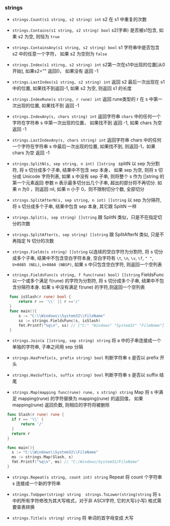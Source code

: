 ### strings

 - `strings.Count(s1 string, s2 string) int` s2 在 s1 中重复的次数
 
 - `strings.Contains(s1 string, s2 string) bool` s2(字串) 是否被s1包含, 如果 s2 为空, 则恒为 `true`
 
 - `strings.ContainsAny(s1 string, s2 string) bool` s1 字符串中是否包含 s2 中的任意一个字符， 如果 s2 为空则为 `false`
 
 - `strings.Index(s1 stirng, s2 string) int` s2第一次在s1中出现的位置[从0开始], 如果s2="" 返回0， 如果没有 返回 -1
 
 - `strings.LastIndex(s1 string, s2 string) int` 返回 s2 最后一次出现在 s1 中的位置, 如果找不到返回-1, 如果 s2 为空, 则返回 s1 的长度
 
 - `strings.IndexRune(s string, r rune) int` 返回 rune类型的 r 在 s 中第一次出现的位置, 如果找不到 返回 -1
 
 - `strings.IndexAny(s, chars string) int` 返回字符串 `chars` 中的任何一个字符在字符串 s 中第一次出现的位置，
 如果找不到 返回 -1, 如果 chars 为空 返回 -1
 
 - `strings.LastIndexAny(s, chars string) int` 返回字符串 chars 中的任何一个字符在字符串 s 中最后一次出现的位置, 如果找不到, 则返回-1，如果 chars 为空 返回 -1
 
 
 - `strings.SplitN(s, sep string, n int) []string ` splitN 以 sep 为分割符, 将 s 切分成多个子串, 结果中不包含 sep 本身，
 如果 sep 为空, 则将 s 切分成 Unicode 字符列表, 如果 s 中没有 sep 子串, 则将整个 s 作为 []string 的第一个元素返回
 参数 n 表示最多切分出几个子串, 超出的部分将不再切分. 如果 n 为0 ，则返回 nil, 如果 n 小于 0，则不限制切分个数, 全部切分
 
 - `strings.SplitAfterN(s, sep string, n int) []string` 以 sep 为分隔符, 将 s 切分成多个子串, 结果中包含 sep 本身, 其它跟 SplitN 一样
 
 - `strings.Split(s, sep string) []string` 跟 SplitN 类似，只是不在指定切分的次数
 
 - `strings.SplitAfter(s, sep string) []string` 跟 SplitAfterN 类似, 只是不再指定 N 切分的次数
 
 - `strings.Fields(s string) []string` 以连续的空白字符为分割符, 将 s 切分成多个子串, 结果中不包含空白字符本身,
    空白字符有 `\t`, `\n`, `\v`, `\f`, `" "`,  `U+0085 (NEL)`, `U+00A0 (NBSP)`, 如果 s 中只包含空白字符, 则返回一个空列表
    
 - `strings.FieldsFunc(s string, f func(rune) bool) []string` FieldsFunc 以一个或多个满足 f(rune) 的字符为分割符, 将 s 切分成多个子串, 结果中不包含分隔符本身.
  如果 s 中没有满足 f(rune) 的字符,则返回一个空列表
  ```go
    func isSlash(r rune) bool {
    	return r == '\\' || r =='/'
    }
    func main(){
    	s := "C:\\Windows\\System32\\FileName"
    	ss := strings.FieldsFunc(s, isSlash)
    	fmt.Printf("%q\n", ss) // ["C:" "Windows" "System32" "FileName"]
    }
  ```
  
 - `strings.Join(a []string, sep string) string` 将 a 中的子串连接成一个单独的字符串, 子串之间用 sep 分隔
 
 - `strings.HasPrefix(s, prefix string) bool` 判断字符串 s 是否以 prefix 开头
 
 - `strings.HasSuffix(s, suffix string) bool` 判断字符串 s 是否以 suffix 结尾
 
 - `strings.Map(mapping func(rune) rune, s string) string` Map 将 s 中满足 mapping(rune) 的字符替换为 mapping(rune) 的返回值， 如果 mapping(rune) 返回负数, 则相应的字符将被删除
 ```go
  func Slash(r rune) rune {
  	if r == '\\' {
  		return '/'
  	}
  	return r
  }

  func main(){
  	s := "C:\\Windows\\System32\\FileName"
    ms := strings.Map(Slash, s)
    fmt.Printf("%q\n", ms) // "C:/Windows/System32/FileName"
  }
 ```
 
 - `strings.Repeat(s string, count int) string` Repeat 将 count 个字符串 s 连接成一个新的字符串
 
 - `strings.ToUpper(string) string  strings.ToLower(string)string` 将 s 中的所有字符修改为其大写格式，对于非 ASCII字符, 它的大写(小写) 格式需要查表转换
 
 - `strings.Title(s string) string` 将 单词的首字母变成 大写
 
 
 
 
 
 
 
 